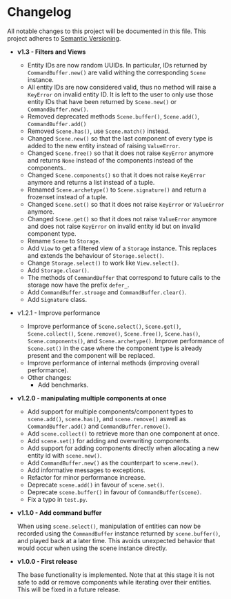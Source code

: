 # Changelog

All notable changes to this project will be documented in this file. This project adheres to [Semantic Versioning](https://semver.org/spec/v2.0.0.html).

- **v1.3 - Filters and Views**

  - Entity IDs are now random UUIDs. In particular, IDs returned by `CommandBuffer.new()` are valid withing the corresponding `Scene` instance.
  - All entity IDs are now considered valid, thus no method will raise a `KeyError` on invalid entity ID. It is left to the user to only use those entity IDs that have been returned by `Scene.new()` or `CommandBuffer.new()`.
  - Removed deprecated methods `Scene.buffer()`, `Scene.add()`, `CommandBuffer.add()`
  - Removed `Scene.has()`, use `Scene.match()` instead.
  - Changed `Scene.new()` so that the last component of every type is added to the new entity instead of raising `ValueError`.
  - Changed `Scene.free()` so that it does not raise `KeyError` anymore and returns `None` instead of the components instead of the components..
  - Changed `Scene.components()` so that it does not raise `KeyError` anymore and returns a list instead of a tuple.
  - Renamed `Scene.archetype()` to `Scene.signature()` and return a frozenset instead of a tuple.
  - Changed `Scene.set()` so that it does not raise `KeyError` or `ValueError` anymore.
  - Changed `Scene.get()` so that it does not raise `ValueError` anymore and does not raise `KeyError` on invalid entity id but on invalid component type.
  - Rename `Scene` to `Storage`.
  - Add `View` to get a filtered view of a `Storage` instance. This replaces and extends the behaviour of `Storage.select()`.
  - Change `Storage.select()` to work like `View.select()`.
  - Add `Storage.clear()`.
  - The methods of `CommandBuffer` that correspond to future calls to the storage now have the prefix `defer_`.
  - Add `CommandBuffer.stroage` and `CommandBuffer.clear()`.
  - Add `Signature` class.

- v1.2.1 - Improve performance

  - Improve performance of `Scene.select()`, `Scene.get()`, `Scene.collect()`, `Scene.remove()`, `Scene.free()`, `Scene.has()`, `Scene.components()`, and `Scene.archetype()`. Improve performance of `Scene.set()` in the case where the component type is already present and the component will be replaced.
  - Improve performance of internal methods (improving overall performance).
  - Other changes:
    - Add benchmarks.

- **v1.2.0 - manipulating multiple components at once**

  - Add support for multiple components/component types to `scene.add()`, `scene.has()`, and `scene.remove()` aswell as `CommandBuffer.add()` and `CommandBuffer.remove()`.
  - Add `scene.collect()` to retrieve more than one component at once.
  - Add `scene.set()` for adding and overwriting components.
  - Add support for adding components directly when allocating a new entity id with `scene.new()`.
  - Add `CommandBuffer.new()` as the counterpart to `scene.new()`.
  - Add informative messages to exceptions.
  - Refactor for minor performance increase.
  - Deprecate `scene.add()` in favour of `scene.set()`.
  - Deprecate `scene.buffer()` in favour of `CommandBuffer(scene)`.
  - Fix a typo in `test.py`.

- **v1.1.0 - Add command buffer**

  When using `scene.select()`, manipulation of entities can now be recorded using the `CommandBuffer` instance returned by `scene.buffer()`, and played back at a later time. This avoids unexpected behavior that would occur when using the scene instance directly.

- **v1.0.0 - First release**

  The base functionality is implemented. Note that at this stage it is not safe to add or remove components while iterating over their entities. This will be fixed in a future release.
